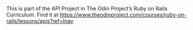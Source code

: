 This is part of the API Project in The Odin Project’s Ruby on Rails Curriculum. Find it at https://www.theodinproject.com/courses/ruby-on-rails/lessons/apis?ref=lnav
